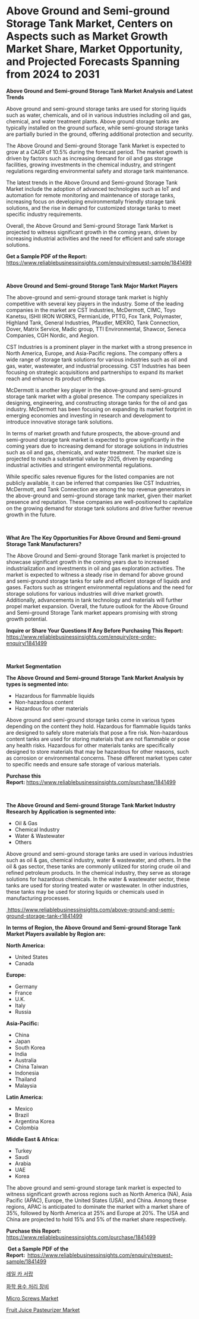 <p><h1>Above Ground and Semi-ground Storage Tank Market, Centers on Aspects such as Market Growth Market Share, Market Opportunity, and Projected Forecasts Spanning from 2024 to 2031</h1></p><p><strong>Above Ground and Semi-ground Storage Tank Market Analysis and Latest Trends</strong></p>
<p><p>Above ground and semi-ground storage tanks are used for storing liquids such as water, chemicals, and oil in various industries including oil and gas, chemical, and water treatment plants. Above ground storage tanks are typically installed on the ground surface, while semi-ground storage tanks are partially buried in the ground, offering additional protection and security.</p><p>The Above Ground and Semi-ground Storage Tank Market is expected to grow at a CAGR of 10.5% during the forecast period. The market growth is driven by factors such as increasing demand for oil and gas storage facilities, growing investments in the chemical industry, and stringent regulations regarding environmental safety and storage tank maintenance.</p><p>The latest trends in the Above Ground and Semi-ground Storage Tank Market include the adoption of advanced technologies such as IoT and automation for remote monitoring and maintenance of storage tanks, increasing focus on developing environmentally friendly storage tank solutions, and the rise in demand for customized storage tanks to meet specific industry requirements.</p><p>Overall, the Above Ground and Semi-ground Storage Tank Market is projected to witness significant growth in the coming years, driven by increasing industrial activities and the need for efficient and safe storage solutions.</p></p>
<p><strong>Get a Sample PDF of the Report:&nbsp;</strong> <a href="https://www.reliablebusinessinsights.com/enquiry/request-sample/1841499">https://www.reliablebusinessinsights.com/enquiry/request-sample/1841499</a></p>
<p>&nbsp;</p>
<p><strong>Above Ground and Semi-ground Storage Tank Major Market Players</strong></p>
<p><p>The above-ground and semi-ground storage tank market is highly competitive with several key players in the industry. Some of the leading companies in the market are CST Industries, McDermott, CIMC, Toyo Kanetsu, ISHII IRON WORKS, PermianLide, PTTG, Fox Tank, Polymaster, Highland Tank, General Industries, Pfaudler, MEKRO, Tank Connection, Dover, Matrix Service, Madic group, TTI Environmental, Shawcor, Seneca Companies, CGH Nordic, and Aegion.</p><p>CST Industries is a prominent player in the market with a strong presence in North America, Europe, and Asia-Pacific regions. The company offers a wide range of storage tank solutions for various industries such as oil and gas, water, wastewater, and industrial processing. CST Industries has been focusing on strategic acquisitions and partnerships to expand its market reach and enhance its product offerings.</p><p>McDermott is another key player in the above-ground and semi-ground storage tank market with a global presence. The company specializes in designing, engineering, and constructing storage tanks for the oil and gas industry. McDermott has been focusing on expanding its market footprint in emerging economies and investing in research and development to introduce innovative storage tank solutions.</p><p>In terms of market growth and future prospects, the above-ground and semi-ground storage tank market is expected to grow significantly in the coming years due to increasing demand for storage solutions in industries such as oil and gas, chemicals, and water treatment. The market size is projected to reach a substantial value by 2025, driven by expanding industrial activities and stringent environmental regulations.</p><p>While specific sales revenue figures for the listed companies are not publicly available, it can be inferred that companies like CST Industries, McDermott, and Tank Connection are among the top revenue generators in the above-ground and semi-ground storage tank market, given their market presence and reputation. These companies are well-positioned to capitalize on the growing demand for storage tank solutions and drive further revenue growth in the future.</p></p>
<p>&nbsp;</p>
<p><strong>What Are The Key Opportunities For Above Ground and Semi-ground Storage Tank Manufacturers?</strong></p>
<p><p>The Above Ground and Semi-ground Storage Tank market is projected to showcase significant growth in the coming years due to increased industrialization and investments in oil and gas exploration activities. The market is expected to witness a steady rise in demand for above ground and semi-ground storage tanks for safe and efficient storage of liquids and gases. Factors such as stringent environmental regulations and the need for storage solutions for various industries will drive market growth. Additionally, advancements in tank technology and materials will further propel market expansion. Overall, the future outlook for the Above Ground and Semi-ground Storage Tank market appears promising with strong growth potential.</p></p>
<p><strong>Inquire or Share Your Questions If Any Before Purchasing This Report:</strong> <a href="https://www.reliablebusinessinsights.com/enquiry/pre-order-enquiry/1841499">https://www.reliablebusinessinsights.com/enquiry/pre-order-enquiry/1841499</a></p>
<p>&nbsp;</p>
<p><strong>Market Segmentation</strong></p>
<p><strong>The Above Ground and Semi-ground Storage Tank Market Analysis by types is segmented into:</strong></p>
<p><ul><li>Hazardous for flammable liquids</li><li>Non-hazardous content</li><li>Hazardous for other materials</li></ul></p>
<p><p>Above ground and semi-ground storage tanks come in various types depending on the content they hold. Hazardous for flammable liquids tanks are designed to safely store materials that pose a fire risk. Non-hazardous content tanks are used for storing materials that are not flammable or pose any health risks. Hazardous for other materials tanks are specifically designed to store materials that may be hazardous for other reasons, such as corrosion or environmental concerns. These different market types cater to specific needs and ensure safe storage of various materials.</p></p>
<p><strong>Purchase this Report:&nbsp;</strong><a href="https://www.reliablebusinessinsights.com/purchase/1841499">https://www.reliablebusinessinsights.com/purchase/1841499</a></p>
<p>&nbsp;</p>
<p><strong>The Above Ground and Semi-ground Storage Tank Market Industry Research by Application is segmented into:</strong></p>
<p><ul><li>Oil & Gas</li><li>Chemical Industry</li><li>Water & Wastewater</li><li>Others</li></ul></p>
<p><p>Above ground and semi-ground storage tanks are used in various industries such as oil & gas, chemical industry, water & wastewater, and others. In the oil & gas sector, these tanks are commonly utilized for storing crude oil and refined petroleum products. In the chemical industry, they serve as storage solutions for hazardous chemicals. In the water & wastewater sector, these tanks are used for storing treated water or wastewater. In other industries, these tanks may be used for storing liquids or chemicals used in manufacturing processes.</p></p>
<p><a href="https://www.reliablebusinessinsights.com/above-ground-and-semi-ground-storage-tank-r1841499">&nbsp;https://www.reliablebusinessinsights.com/above-ground-and-semi-ground-storage-tank-r1841499</a></p>
<p><strong>In terms of Region, the Above Ground and Semi-ground Storage Tank Market Players available by Region are:</strong></p>
<p>
    <p> <strong> North America: </strong>
        <ul>
            <li>United States</li>
            <li>Canada</li>
        </ul>
        </p> 
    <p> <strong> Europe: </strong>
        <ul>
            <li>Germany</li>
            <li>France</li>
            <li>U.K.</li>
            <li>Italy</li>
            <li>Russia</li>
        </ul>
        </p> 
    <p> <strong> Asia-Pacific: </strong>
        <ul>
            <li>China</li>
            <li>Japan</li>
            <li>South Korea</li>
            <li>India</li>
            <li>Australia</li>
            <li>China Taiwan</li>
            <li>Indonesia</li>
            <li>Thailand</li>
            <li>Malaysia</li>
        </ul>
        </p> 
    <p> <strong> Latin America: </strong>
        <ul>
            <li>Mexico</li>
            <li>Brazil</li>
            <li>Argentina Korea</li>
            <li>Colombia</li>
        </ul>
        </p> 
    <p> <strong> Middle East & Africa: </strong>
        <ul>
            <li>Turkey</li>
            <li>Saudi</li>
            <li>Arabia</li>
            <li>UAE</li>
            <li>Korea</li>
        </ul>
    </p>
    </p>
<p><p>The above ground and semi-ground storage tank market is expected to witness significant growth across regions such as North America (NA), Asia Pacific (APAC), Europe, the United States (USA), and China. Among these regions, APAC is anticipated to dominate the market with a market share of 35%, followed by North America at 25% and Europe at 20%. The USA and China are projected to hold 15% and 5% of the market share respectively.</p></p>
<p><strong>Purchase this Report: </strong><a href="https://www.reliablebusinessinsights.com/purchase/1841499">https://www.reliablebusinessinsights.com/purchase/1841499</a></p>
<p>&nbsp;<strong>Get a Sample PDF of the Report:&nbsp;&nbsp;</strong><a href="https://www.reliablebusinessinsights.com/enquiry/request-sample/1841499">https://www.reliablebusinessinsights.com/enquiry/request-sample/1841499</a></p>
<p><strong></strong></p>
<p><p><a href="https://github.com/erwindropdead54/Market-Research-Report-List-1/blob/main/9482165176591.md">레일 카 서랍</a></p><p><a href="https://github.com/kein8762/Market-Research-Report-List-2/blob/main/7122449176590.md">화학 용수 처리 장비</a></p><p><a href="https://github.com/riwar777/Market-Research-Report-List-1/blob/main/micro-screws-market.md">Micro Screws Market</a></p><p><a href="https://github.com/AKSHATREPORTPRIME/Market-Research-Report-List-5/blob/main/fruit-juice-pasteurizer-market.md">Fruit Juice Pasteurizer Market</a></p></p>